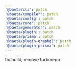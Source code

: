 ```yaml
---
'@baeta/cli': patch
'@baeta/compiler': patch
'@baeta/config': patch
'@baeta/core': patch
'@baeta/generator': patch
'@baeta/plugin': patch
'@baeta/prisma': patch
'@baeta/plugin-graphql': patch
'@baeta/plugin-prisma': patch
---
```


fix build, remove turborepo
